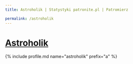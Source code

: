 ```yaml
---
title: Astroholik | Statystyki patronite.pl | Patromierz

permalink: /astroholik
---
```


# [Astroholik](https://patronite.pl/astroholik)

{% include profile.md name="astroholik" prefix="a" %}
